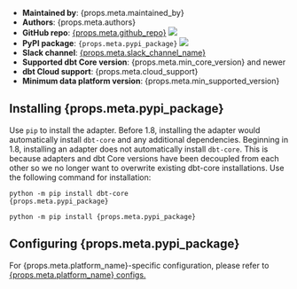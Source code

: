 
<ul>
    <li><strong>Maintained by</strong>: {props.meta.maintained_by}</li>
    <li><strong>Authors</strong>: {props.meta.authors}</li>
    <li><strong>GitHub repo</strong>: <a href={`https://github.com/${props.meta.github_repo}`}>{props.meta.github_repo}</a>   <a href={`https://github.com/${props.meta.github_repo}`}><img src={`https://img.shields.io/github/stars/${props.meta.github_repo}?style=for-the-badge`}/></a></li>
    <li><strong>PyPI package</strong>: <code>{props.meta.pypi_package}</code> <a href={`https://badge.fury.io/py/${props.meta.pypi_package}`}><img src={`https://badge.fury.io/py/${props.meta.pypi_package}.svg`}/></a></li>
    <li><strong>Slack channel</strong>: <a href={props.meta.slack_channel_link}>{props.meta.slack_channel_name}</a></li>
    <li><strong>Supported dbt Core version</strong>: {props.meta.min_core_version} and newer</li>
    <li><strong>dbt Cloud support</strong>: {props.meta.cloud_support}</li>
    <li><strong>Minimum data platform version</strong>: {props.meta.min_supported_version}</li>
    </ul>

<h2> Installing {props.meta.pypi_package}</h2>

Use `pip` to install the adapter. Before 1.8, installing the adapter would automatically install `dbt-core` and any additional dependencies. Beginning in 1.8, installing an adapter does not automatically install `dbt-core`. This is because adapters and dbt Core versions have been decoupled from each other so we no longer want to overwrite existing dbt-core installations.
Use the following command for installation:
<VersionBlock firstVersion="1.8">

<code>python -m pip install dbt-core {props.meta.pypi_package}</code>

</VersionBlock>

<VersionBlock lastVersion="1.7">

<code>python -m pip install {props.meta.pypi_package}</code>

</VersionBlock>

<h2> Configuring {props.meta.pypi_package} </h2>

<p>For {props.meta.platform_name}-specific configuration, please refer to <a href={props.meta.config_page}>{props.meta.platform_name} configs.</a> </p>


